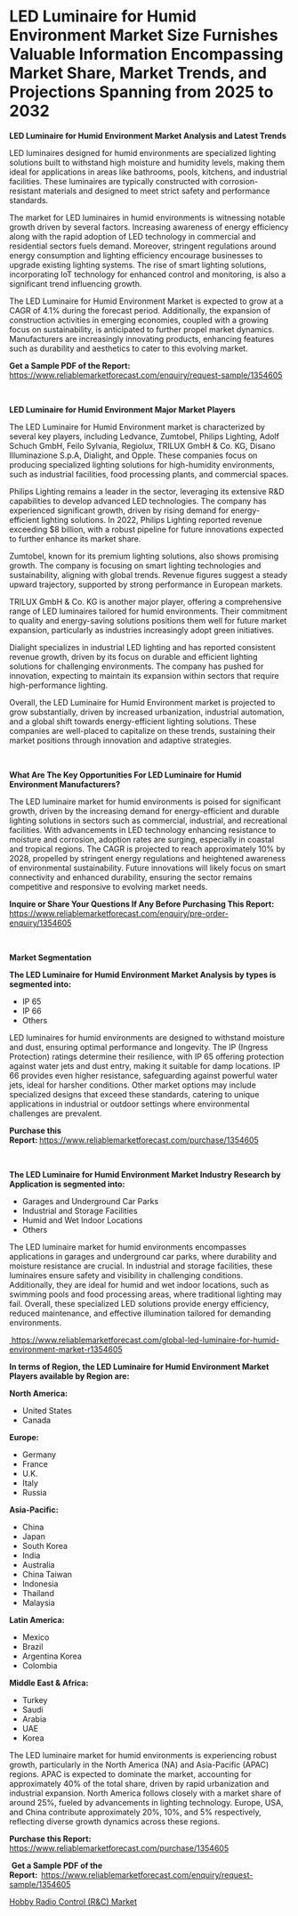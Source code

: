 <p><h1>LED Luminaire for Humid Environment Market Size Furnishes Valuable Information Encompassing Market Share, Market Trends, and Projections Spanning from 2025 to 2032</h1></p><p><strong>LED Luminaire for Humid Environment Market Analysis and Latest Trends</strong></p>
<p><p>LED luminaires designed for humid environments are specialized lighting solutions built to withstand high moisture and humidity levels, making them ideal for applications in areas like bathrooms, pools, kitchens, and industrial facilities. These luminaires are typically constructed with corrosion-resistant materials and designed to meet strict safety and performance standards.</p><p>The market for LED luminaires in humid environments is witnessing notable growth driven by several factors. Increasing awareness of energy efficiency along with the rapid adoption of LED technology in commercial and residential sectors fuels demand. Moreover, stringent regulations around energy consumption and lighting efficiency encourage businesses to upgrade existing lighting systems. The rise of smart lighting solutions, incorporating IoT technology for enhanced control and monitoring, is also a significant trend influencing growth.</p><p>The LED Luminaire for Humid Environment Market is expected to grow at a CAGR of 4.1% during the forecast period. Additionally, the expansion of construction activities in emerging economies, coupled with a growing focus on sustainability, is anticipated to further propel market dynamics. Manufacturers are increasingly innovating products, enhancing features such as durability and aesthetics to cater to this evolving market.</p></p>
<p><strong>Get a Sample PDF of the Report:&nbsp;</strong> <a href="https://www.reliablemarketforecast.com/enquiry/request-sample/1354605?utm_campaign=2280&utm_medium=2&utm_source=Github&utm_content=ia&utm_term=10022025&utm_id=led-luminaire-for-humid-environment">https://www.reliablemarketforecast.com/enquiry/request-sample/1354605</a></p>
<p>&nbsp;</p>
<p><strong>LED Luminaire for Humid Environment Major Market Players</strong></p>
<p><p>The LED Luminaire for Humid Environment market is characterized by several key players, including Ledvance, Zumtobel, Philips Lighting, Adolf Schuch GmbH, Feilo Sylvania, Regiolux, TRILUX GmbH & Co. KG, Disano Illuminazione S.p.A, Dialight, and Opple. These companies focus on producing specialized lighting solutions for high-humidity environments, such as industrial facilities, food processing plants, and commercial spaces.</p><p>Philips Lighting remains a leader in the sector, leveraging its extensive R&D capabilities to develop advanced LED technologies. The company has experienced significant growth, driven by rising demand for energy-efficient lighting solutions. In 2022, Philips Lighting reported revenue exceeding $8 billion, with a robust pipeline for future innovations expected to further enhance its market share.</p><p>Zumtobel, known for its premium lighting solutions, also shows promising growth. The company is focusing on smart lighting technologies and sustainability, aligning with global trends. Revenue figures suggest a steady upward trajectory, supported by strong performance in European markets.</p><p>TRILUX GmbH & Co. KG is another major player, offering a comprehensive range of LED luminaires tailored for humid environments. Their commitment to quality and energy-saving solutions positions them well for future market expansion, particularly as industries increasingly adopt green initiatives.</p><p>Dialight specializes in industrial LED lighting and has reported consistent revenue growth, driven by its focus on durable and efficient lighting solutions for challenging environments. The company has pushed for innovation, expecting to maintain its expansion within sectors that require high-performance lighting.</p><p>Overall, the LED Luminaire for Humid Environment market is projected to grow substantially, driven by increased urbanization, industrial automation, and a global shift towards energy-efficient lighting solutions. These companies are well-placed to capitalize on these trends, sustaining their market positions through innovation and adaptive strategies.</p></p>
<p>&nbsp;</p>
<p><strong>What Are The Key Opportunities For LED Luminaire for Humid Environment Manufacturers?</strong></p>
<p><p>The LED luminaire market for humid environments is poised for significant growth, driven by the increasing demand for energy-efficient and durable lighting solutions in sectors such as commercial, industrial, and recreational facilities. With advancements in LED technology enhancing resistance to moisture and corrosion, adoption rates are surging, especially in coastal and tropical regions. The CAGR is projected to reach approximately 10% by 2028, propelled by stringent energy regulations and heightened awareness of environmental sustainability. Future innovations will likely focus on smart connectivity and enhanced durability, ensuring the sector remains competitive and responsive to evolving market needs.</p></p>
<p><strong>Inquire or Share Your Questions If Any Before Purchasing This Report:</strong> <a href="https://www.reliablemarketforecast.com/enquiry/pre-order-enquiry/1354605?utm_campaign=2280&utm_medium=2&utm_source=Github&utm_content=ia&utm_term=10022025&utm_id=led-luminaire-for-humid-environment">https://www.reliablemarketforecast.com/enquiry/pre-order-enquiry/1354605</a></p>
<p>&nbsp;</p>
<p><strong>Market Segmentation</strong></p>
<p><strong>The LED Luminaire for Humid Environment Market Analysis by types is segmented into:</strong></p>
<p><ul><li>IP 65</li><li>IP 66</li><li>Others</li></ul></p>
<p><p>LED luminaires for humid environments are designed to withstand moisture and dust, ensuring optimal performance and longevity. The IP (Ingress Protection) ratings determine their resilience, with IP 65 offering protection against water jets and dust entry, making it suitable for damp locations. IP 66 provides even higher resistance, safeguarding against powerful water jets, ideal for harsher conditions. Other market options may include specialized designs that exceed these standards, catering to unique applications in industrial or outdoor settings where environmental challenges are prevalent.</p></p>
<p><strong>Purchase this Report:&nbsp;</strong><a href="https://www.reliablemarketforecast.com/purchase/1354605?utm_campaign=2280&utm_medium=2&utm_source=Github&utm_content=ia&utm_term=10022025&utm_id=led-luminaire-for-humid-environment">https://www.reliablemarketforecast.com/purchase/1354605</a></p>
<p>&nbsp;</p>
<p><strong>The LED Luminaire for Humid Environment Market Industry Research by Application is segmented into:</strong></p>
<p><ul><li>Garages and Underground Car Parks</li><li>Industrial and Storage Facilities</li><li>Humid and Wet Indoor Locations</li><li>Others</li></ul></p>
<p><p>The LED luminaire market for humid environments encompasses applications in garages and underground car parks, where durability and moisture resistance are crucial. In industrial and storage facilities, these luminaires ensure safety and visibility in challenging conditions. Additionally, they are ideal for humid and wet indoor locations, such as swimming pools and food processing areas, where traditional lighting may fail. Overall, these specialized LED solutions provide energy efficiency, reduced maintenance, and effective illumination tailored for demanding environments.</p></p>
<p><a href="https://www.reliablemarketforecast.com/global-led-luminaire-for-humid-environment-market-r1354605?utm_campaign=2280&utm_medium=2&utm_source=Github&utm_content=ia&utm_term=10022025&utm_id=led-luminaire-for-humid-environment">&nbsp;https://www.reliablemarketforecast.com/global-led-luminaire-for-humid-environment-market-r1354605</a></p>
<p><strong>In terms of Region, the LED Luminaire for Humid Environment Market Players available by Region are:</strong></p>
<p>
    <p> <strong> North America: </strong>
        <ul>
            <li>United States</li>
            <li>Canada</li>
        </ul>
        </p> 
    <p> <strong> Europe: </strong>
        <ul>
            <li>Germany</li>
            <li>France</li>
            <li>U.K.</li>
            <li>Italy</li>
            <li>Russia</li>
        </ul>
        </p> 
    <p> <strong> Asia-Pacific: </strong>
        <ul>
            <li>China</li>
            <li>Japan</li>
            <li>South Korea</li>
            <li>India</li>
            <li>Australia</li>
            <li>China Taiwan</li>
            <li>Indonesia</li>
            <li>Thailand</li>
            <li>Malaysia</li>
        </ul>
        </p> 
    <p> <strong> Latin America: </strong>
        <ul>
            <li>Mexico</li>
            <li>Brazil</li>
            <li>Argentina Korea</li>
            <li>Colombia</li>
        </ul>
        </p> 
    <p> <strong> Middle East & Africa: </strong>
        <ul>
            <li>Turkey</li>
            <li>Saudi</li>
            <li>Arabia</li>
            <li>UAE</li>
            <li>Korea</li>
        </ul>
    </p>
    </p>
<p><p>The LED luminaire market for humid environments is experiencing robust growth, particularly in the North America (NA) and Asia-Pacific (APAC) regions. APAC is expected to dominate the market, accounting for approximately 40% of the total share, driven by rapid urbanization and industrial expansion. North America follows closely with a market share of around 25%, fueled by advancements in lighting technology. Europe, USA, and China contribute approximately 20%, 10%, and 5% respectively, reflecting diverse growth dynamics across these regions.</p></p>
<p><strong>Purchase this Report: </strong><a href="https://www.reliablemarketforecast.com/purchase/1354605?utm_campaign=2280&utm_medium=2&utm_source=Github&utm_content=ia&utm_term=10022025&utm_id=led-luminaire-for-humid-environment">https://www.reliablemarketforecast.com/purchase/1354605</a></p>
<p>&nbsp;<strong>Get a Sample PDF of the Report:&nbsp;&nbsp;</strong><a href="https://www.reliablemarketforecast.com/enquiry/request-sample/1354605?utm_campaign=2280&utm_medium=2&utm_source=Github&utm_content=ia&utm_term=10022025&utm_id=led-luminaire-for-humid-environment">https://www.reliablemarketforecast.com/enquiry/request-sample/1354605</a></p>
<p><strong></strong></p>
<p><p><a href="https://github.com/pearlinewhite4692/Market-Research-Report-List-1/blob/main/hobby-radio-control-rc-market.md?utm_campaign=2280&utm_medium=2&utm_source=Github&utm_content=ia&utm_term=10022025&utm_id=led-luminaire-for-humid-environment">Hobby Radio Control (R&C) Market</a></p></p>